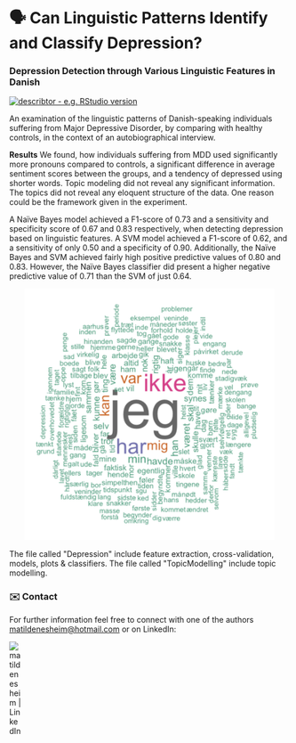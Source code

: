 # 🗣️ Can Linguistic Patterns Identify and Classify Depression?
### Depression Detection through Various Linguistic Features in Danish
[![describtor - e.g. RStudio version](https://img.shields.io/badge/RStudio%20Version->=3.6.1-green)](www.desired_reference.com)

An examination of the linguistic patterns of Danish-speaking individuals suffering from Major Depressive Disorder, by comparing with healthy controls, in the context of an autobiographical interview. 

**Results**
We found, how individuals suffering from MDD used significantly more pronouns compared to controls, a significant difference in average sentiment scores between the groups, and a tendency of depressed using shorter words. Topic modeling did not reveal any significant information. The topics did not reveal any eloquent structure of the data. One reason could be the framework given in the experiment. 

A Naïve Bayes model achieved a F1-score of 0.73 and a sensitivity and specificity score of 0.67 and 0.83 respectively, when detecting depression based on linguistic features.
A SVM model achieved a F1-score of 0.62, and a sensitivity of only 0.50 and a specificity of 0.90.
Additionally, the Naïve Bayes and SVM achieved fairly high positive predictive values of 0.80 and 0.83. However, the Naïve Bayes classifier did present a higher negative predictive value of 0.71 than the SVM of just 0.64. 

<div align="center"><img src="img/dep.png" width="450px"/></div>
 
The file called "Depression" include feature extraction, cross-validation, models, plots & classifiers. The file called "TopicModelling" include topic modelling. 

### ✉️ Contact
For further information feel free to connect with one of the authors [matildenesheim@hotmail.com](mailto:matildenesheim@hotmail.com?subject=[GitHub]%20TIBA) or on LinkedIn:

[<img align="left" alt="matildenesheim | LinkedIn" width="22px" src="https://cdn.jsdelivr.net/npm/simple-icons@v3/icons/linkedin.svg" />][linkedin]

<br />

</details>

[linkedin]: https://www.linkedin.com/in/matildenesheim
